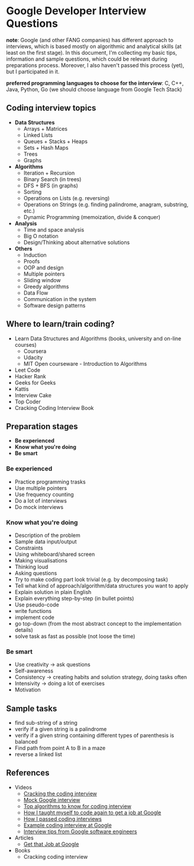 Google Developer Interview Questions
====================================

**note**: Google (and other FANG companies) has different approach to interviews, which is based mostly on algorithmic and analytical skills (at least on the first stage). In this document, I'm collecting my basic tips, information and sample questions, which could be relevant during preparations process. Moreover, I also haven't passed this process (yet), but I participated in it.

**preferred programming languages to choose for the interview**: C, C++, Java, Python, Go (we should choose language from Google Tech Stack)

Coding interview topics
-----------------------
- **Data Structures**
  - Arrays + Matrices
  - Linked Lists
  - Queues + Stacks + Heaps
  - Sets + Hash Maps
  - Trees
  - Graphs
- **Algorithms**
  - Iteration + Recursion
  - Binary Search (in trees)
  - DFS + BFS (in graphs)
  - Sorting
  - Operations on Lists (e.g. reversing)
  - Operations on Strings (e.g. finding palindrome, anagram, substring, etc.)
  - Dynamic Programming (memoization, divide & conquer)
- **Analysis**
  - Time and space analysis
  - Big O notation
  - Design/Thinking about alternative solutions
- **Others**
  - Induction
  - Proofs
  - OOP and design
  - Multiple pointers
  - Sliding window
  - Greedy algorithms
  - Data Flow
  - Communication in the system
  - Software design patterns

Where to learn/train coding?
----------------------------
- Learn Data Structures and Algorithms (books, university and on-line courses)
  - Coursera
  - Udacity
  - MIT Open courseware - Introduction to Algorithms
- Leet Code
- Hacker Rank
- Geeks for Geeks
- Kattis
- Interview Cake
- Top Coder
- Cracking Coding Interview Book

Preparation stages
------------------
- **Be experienced**
- **Know what you're doing**
- **Be smart**

### Be experienced
- Practice programming trasks
- Use multiple pointers
- Use frequency counting
- Do a lot of interviews
- Do mock interviews

### Know what you're doing
- Description of the problem
- Sample data input/output
- Constraints
- Using whiteboard/shared screen
- Making visualisations
- Thinking loud
- Asking questions
- Try to make coding part look trivial (e.g. by decomposing task)
- Tell what kind of approach/algorithm/data structures you want to apply
- Explain solution in plain English
- Explain everything step-by-step (in bullet points)
- Use pseudo-code
- write functions
- implement code
- go top-down (from the most abstract concept to the implementation details)
- solve task as fast as possible (not loose the time)

### Be smart
- Use creativity -> ask questions
- Self-awareness
- Consistency -> creating habits and solution strategy, doing tasks often
- Intensivity -> doing a lot of exercises
- Motivation

Sample tasks
------------
- find sub-string of a string
- verify if a given string is a palindrome
- verify if a given string containing different types of parenthesis is balanced
- Find path from point A to B in a maze
- reverse a linked list

References
----------
- Videos
  - [Cracking the coding interview](https://www.youtube.com/watch?v=JeT2tXqp4m0)
  - [Mock Google interview](https://www.youtube.com/watch?v=IWvbPIYQPFM)
  - [Top algorithms to know for coding interview](https://www.youtube.com/watch?v=PnnsDf3zEMw)
  - [How I taught myself to code again to get a job at Google](https://www.youtube.com/watch?v=YUZjoow6Zdk)
  - [How I passed coding interviews](https://www.youtube.com/watch?v=lDTKnzrX6qU)
  - [Example coding interview at Google](https://www.youtube.com/watch?v=XKu_SEDAykw)
  - [Interview tips from Google software engineers](https://www.youtube.com/watch?v=XOtrOSatBoY)
- Articles
  - [Get that Job at Google](http://steve-yegge.blogspot.com/2008/03/get-that-job-at-google.html)
- Books
  - Cracking coding interview
